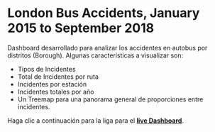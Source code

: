 # London Bus Accidents, January 2015 to September 2018


 Dashboard desarrollado para analizar los accidentes en autobus por distritos (Borough). Algunas características a visualizar son:

  - Tipos de Incidentes
  - Total de Incidentes por ruta
  - Incidentes por estación
  - Incidentes totales por año
  - Un Treemap para una panorama general de proporciones entre incidentes.
 
 Haga clic a continuación para la liga para el **[live Dashboard](https://andraderdz.github.io/Portafolio/Data/London%20Bus%20Accidents.html)**.
